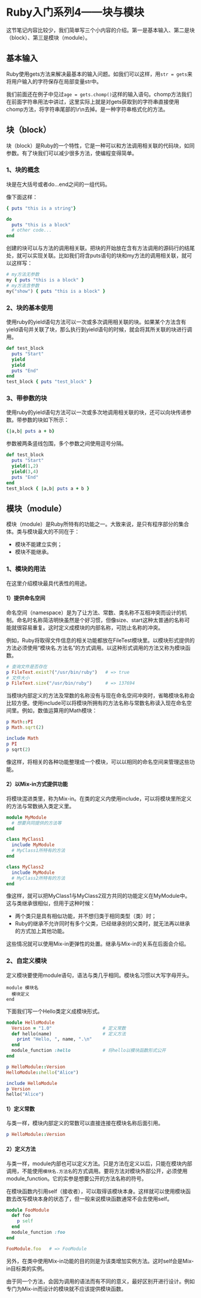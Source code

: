 # Ruby入门系列4——块与模块 #

这节笔记内容比较少，我们简单写三个小内容的介绍。第一是基本输入、第二是块（block）、第三是模块（module）。

## 基本输入 ##

Ruby使用gets方法来解决最基本的输入问题。如我们可以这样，用`str = gets`来将用户输入的字符保存在局部变量str中。

我们前面还在例子中见过`age = gets.chomp()`这样的输入语句。chomp方法我们在前面字符串用法中讲过，这里实际上就是对gets获取到的字符串直接使用chomp方法，将字符串尾部的\r\n去掉。是一种字符串格式化的方法。

## 块（block） ##

块（block）是Ruby的一个特性，它是一种可以和方法调用相关联的代码块，如同参数。有了块我们可以减少很多方法，使编程变得简单。

### 1、块的概念

块是在大括号或者do...end之间的一组代码。

像下面这样：

```ruby
{ puts "this is a string"}

do
  puts "this is a block"
  # other code...
end
```

创建的块可以与方法的调用相关联。把块的开始放在含有方法调用的源码行的结尾处，就可以实现关联。比如我们将含puts语句的块和my方法的调用相关联，就可以这样写：

```ruby
# my方法无参数
my { puts "this is a block" }
# my方法含参数
my("show") { puts "this is a block" }
```

### 2、块的基本使用

使用ruby的yield语句方法可以一次或多次调用相关联的块。如果某个方法含有yield语句并关联了块，那么执行到yield语句的时候，就会将其所关联的块进行调用。

```ruby
def test_block
  puts "Start"
  yield
  yield
  puts "End"
end
test_block { puts "test_block" }
```

### 3、带参数的块

使用ruby的yield语句方法可以一次或多次地调用相关联的块，还可以向块传递参数。带参数的块如下所示：

```ruby
{|a,b| puts a + b}
```

参数被两条竖线包围，多个参数之间使用逗号分隔。

```ruby
def test_block
  puts "Start"
  yield(1,2)
  yield(3,4)
  puts "End"
end
test_block { |a,b| puts a + b }
```

## 模块（module） ##

模块（module）是Ruby所特有的功能之一。大致来说，是只有程序部分的集合体。类与模块最大的不同在于：

* 模块不能建立实例；
* 模块不能继承。

### 1、模块的用法

在这里介绍模块最具代表性的用途。

#### 1）提供命名空间 

命名空间（namespace）是为了让方法、常数、类名称不互相冲突而设计的机制。命名时名称简洁明快虽然是个好习惯，但像size、start这种太普通的名称可能就很容易重复。这时定义成模块的内部名称，可防止名称的冲突。

例如，Ruby将取得文件信息的相关功能都放在FileTest模块里。以模块形式提供的方法必须使用“模块名.方法名”的方式调用。以这种形式调用的方法又称为模块函数。

```ruby
# 查询文件是否存在
p FileText.exist?("/usr/bin/ruby")   # => true
# 文件大小
p FileText.size("/usr/bin/ruby")     # => 137694
```

当模块内部定义的方法及常数的名称没有与现在命名空间冲突时，省略模块名称会比较方便。使用include可以将模块所拥有的方法名称与常数名称读入现在命名空间里。例如，数值运算用的Math模块：

```ruby
p Math::PI
p Math.sqrt(2)

include Math
p PI
p sqrt(2)
```

像这样，将相关的各种功能整理成一个模块，可以以相同的命名空间来管理这些功能。

#### 2）以Mix-in方式提供功能 

将模块混进类里，称为Mix-in。在类的定义内使用include，可以将模块里所定义的方法与常数纳入类定义里。

```ruby
module MyModule
  # 想要共同提供的方法等
end

class MyClass1
  include MyModule
  # MyClass1所特有的方法
end

class MyClass2
  include MyModule
  # MyClass2所特有的方法
end
```

像这样，就可以把MyClass1与MyClass2双方共同的功能定义在MyModule中。这与类继承很相似，但用于这种时候：

* 两个类只是具有相似功能，并不想归类于相同类型（类）时；
* Ruby的继承不允许同时有多个父类，已经继承别的父类时，就无法再以继承的方式加上其他功能。

这些情况就可以使用Mix-in更弹性的处置。继承与Mix-in的关系在后面会介绍。

### 2、自定义模块

定义模块要使用module语句，语法与类几乎相同。模块名习惯以大写字母开头。

	module 模块名
	  模块定义
	end

下面我们写一个Hello类定义成模块形式。

```ruby
module HelloModule
  Version = "1.0"                   # 定义常数
  def hello(name)                   # 定义方法
	print "Hello, ", name, ".\n"
  end
  module_function :hello            # 将hello以模块函数形式公开
end

p HelloModule::Version
HelloModule::hello("Alice")

include HelloModule
p Version
hello("Alice")
```

#### 1）定义常数

与类一样，模块内部定义的常数可以直接连接在模块名称后面引用。

```ruby
p HelloModule::Version
```

#### 2）定义方法

与类一样，module内部也可以定义方法。只是方法在定义以后，只能在模块内部调用，不能使用`模块名.方法名`的方式调用。要将方法对模块外部公开，必须使用module_function。它的实参是想要公开的方法名称的符号。

在模块函数内引用self（接收者），可以取得该模块本身。这样就可以使用模块函数去改写模块本身的状态了，但一般来说模块函数通常不会去使用self。

```ruby
module FooModule
  def foo
    p self
  end
  module_function :foo
end

FooModule.foo   # => FooModule
```

另外，在类中使用Mix-in功能的目的则是为该类增加实例方法。这时self会是Mix-in目标类的实例。

由于同一个方法，会因为调用的语法而有不同的意义，最好区别开进行设计。例如专门为Mix-in而设计的模块就不应该提供模块函数。




